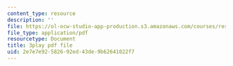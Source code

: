 ```yaml
---
content_type: resource
description: ''
file: https://ol-ocw-studio-app-production.s3.amazonaws.com/courses/res-10-001-making-science-and-engineering-pictures-a-practical-guide-to-presenting-your-work-spring-2016/2e7e7e92582692ed43de9b62641022f7_PBggBCnfbC8.pdf
file_type: application/pdf
resourcetype: Document
title: 3play pdf file
uid: 2e7e7e92-5826-92ed-43de-9b62641022f7
---
```

